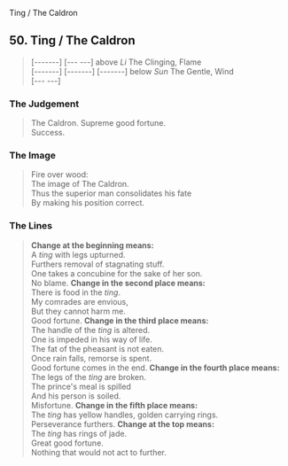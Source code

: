 Ting / The Caldron
## 50. Ting / The Caldron
> [-------]
> [--- ---] above _Li_ The Clinging, Flame  
> [-------]
> [-------]
> [-------] below _Sun_ The Gentle, Wind  
> [--- ---]
### The Judgement
> The Caldron. Supreme good fortune.  
 Success.
### The Image
> Fire over wood:  
 The image of The Caldron.  
 Thus the superior man consolidates his fate  
 By making his position correct.
### The Lines

 > **Change at the beginning means:**  
 A _ting_ with legs upturned.  
 Furthers removal of stagnating stuff.  
 One takes a concubine for the sake of her son.  
 No blame.
 > **Change in the second place means:**  
 There is food in the _ting_.  
 My comrades are envious,  
 But they cannot harm me.  
 Good fortune.
 > **Change in the third place means:**  
 The handle of the _ting_ is altered.  
 One is impeded in his way of life.  
 The fat of the pheasant is not eaten.  
 Once rain falls, remorse is spent.  
 Good fortune comes in the end.
 > **Change in the fourth place means:**  
 The legs of the _ting_ are broken.  
 The prince's meal is spilled  
 And his person is soiled.  
 Misfortune.
 > **Change in the fifth place means:**  
 The _ting_ has yellow handles, golden carrying rings.  
 Perseverance furthers.
 > **Change at the top means:**  
 The _ting_ has rings of jade.  
 Great good fortune.  
 Nothing that would not act to further.



